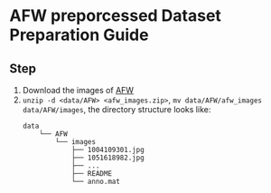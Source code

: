 # AFW preporcessed Dataset Preparation Guide
## Step

1. Download the images of [AFW](https://drive.google.com/open?id=1Kl2Cjy8IwrkYDwMbe_9DVuAwTHJ8fjev)
2. `unzip -d <data/AFW> <afw_images.zip>`, `mv data/AFW/afw_images data/AFW/images`, the directory structure looks like:
    ```shell
    data
        └── AFW
            └── images
                ├── 1004109301.jpg
                ├── 1051618982.jpg
                ├── ...
                ├── README
                └── anno.mat
    ```